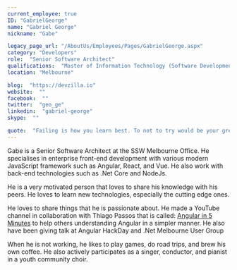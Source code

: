 ```yaml
---
current_employee: true
ID: "GabrielGeorge"
name: "Gabriel George"
nickname: "Gabe"

legacy_page_url: "/AboutUs/Employees/Pages/GabrielGeorge.aspx"
category: "Developers"
role:  "Senior Software Architect"
qualifications:  "Master of Information Technology (Software Development)"
location: "Melbourne"

blog:  "https://devzilla.io"
website:  ""
facebook:  ""
twitter:  "geo_ge"
linkedin:  "gabriel-george"
skype:  ""

quote:  "Failing is how you learn best. To not to try would be your greatest fall."
---
```


Gabe is a Senior Software Architect at the SSW Melbourne Office. He specialises in enterprise front-end development with various modern JavaScript framework such as Angular, React, and Vue. He also work with back-end technologies such as .Net Core and NodeJs.

He is a very motivated person that loves to share his knowledge with his peers. He loves to learn new technologies, especially the cutting edge ones.   

He loves to share things that he is passionate about. He made a YouTube channel in collaboration with Thiago Passos that is called: [Angular in 5 Minutes](https://www.youtube.com/channel/UCHYi-ucclDksXxMOUTgyixQ) to help others understanding Angular in a simpler manner. He also have been giving talk at Angular HackDay and .Net Melbourne User Group

When he is not working, he likes to play games, do road trips, and brew his own coffee. He also actively participates as a singer, conductor, and pianist in a youth community choir.   
